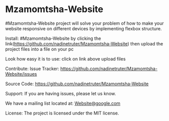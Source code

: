 # Mzamomtsha-Website
#Mzamomtsha-Website project will solve your problem of how to make your website responsive on different devices
by implementing flexbox structure. 

Install:
#Mzamomtsha-Website 
by clicking the link(https://github.com/nadinetruter/Mzamomtsha-Website)
then upload the project files into a file on your pc

Look how easy it is to use:
click on link above
upload files

Contribute:
Issue Tracker: https://github.com/nadinetruter/Mzamomtsha-Website/issues

Source Code: https://github.com/nadinetruter/Mzamomtsha-Website

Support:
If you are having issues, please let us know.

We have a mailing list located at: Website@google.com

License:
The project is licensed under the MIT license.
